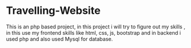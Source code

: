 # Travelling-Website
This is an php based project, in this project i will try to figure out my skills , in this use my frontend skills like html, css, js, bootstrap and in backend i used php and also used Mysql for database.
